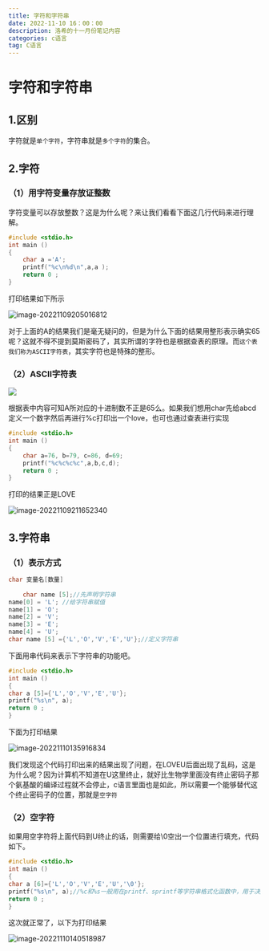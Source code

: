 ```yaml
---
title: 字符和字符串
date: 2022-11-10 16：00：00
description: 洛希的十一月份笔记内容
categories: c语言
tag: C语言
---
```


# 字符和字符串

## 1.区别

字符就是`单个字符`，字符串就是`多个字符`的集合。

## 2.字符

### （1）用字符变量存放证整数

字符变量可以存放整数？这是为什么呢？来让我们看看下面这几行代码来进行理解。

```c
#include <stdio.h>
int main ()
{
    char a ='A';
    printf("%c\n%d\n",a,a );
    return 0 ;
}
```

打印结果如下所示

![image-20221109205016812](https://luoxi2334.oss-cn-shanghai.aliyuncs.com/luoxi-picture/image-20221109205016812.png)

对于上面的A的结果我们是毫无疑问的，但是为什么下面的结果用整形表示确实65呢？这就不得不提到莫斯密码了，其实所谓的字符也是根据查表的原理。而`这个表我们称为ASCII字符表`，其实字符也是特殊的整形。

### （2）ASCII字符表

![](https://luoxi2334.oss-cn-shanghai.aliyuncs.com/luoxi-picture/R-C.jpg)

根据表中内容可知A所对应的十进制数不正是65么。如果我们想用char先给abcd定义一个数字然后再进行%c打印出一个love，也可也通过查表进行实现

```c
#include <stdio.h>
int main ()
{
    char a=76, b=79, c=86, d=69;
    printf("%c%c%c%c",a,b,c,d);
    return 0 ;
}
```

打印的结果正是LOVE

![image-20221109211652340](https://luoxi2334.oss-cn-shanghai.aliyuncs.com/luoxi-picture/image-20221109211652340.png)



## 3.字符串

### （1）表示方式

```c
char 变量名[数量]
    
    char name [5];//先声明字符串
name[0] = 'L'; //给字符串赋值
name[1] = 'O';
name[2] = 'V';
name[3] = 'E';
name[4] = 'U';
char name [5] ={'L','O','V','E','U'};//定义字符串
```

下面用串代码来表示下字符串的功能吧。

```c
#include <stdio.h>
int main ()
{
char a [5]={'L','O','V','E','U'};
printf("%s\n", a);
return 0 ;
}
```

下面为打印结果

![image-20221110135916834](https://luoxi2334.oss-cn-shanghai.aliyuncs.com/luoxi-picture/image-20221110135916834.png)

我们发现这个代码打印出来的结果出现了问题，在LOVEU后面出现了乱码，这是为什么呢？因为计算机不知道在U这里终止，就好比生物学里面没有终止密码子那个氨基酸的编译过程就不会停止，c语言里面也是如此，所以需要一个能够替代这个终止密码子的位置，那就是`空字符`

### （2）空字符

如果用空字符将上面代码到U终止的话，则需要给\0空出一个位置进行填充，代码如下。

```c
#include <stdio.h>
int main ()
{
char a [6]={'L','O','V','E','U','\0'};
printf("%s\n", a);//%c和%s一般用在printf、sprintf等字符串格式化函数中，用于决定格式化参数的数据类型，%s用来输出字符串，%c用来输出单个字符。
return 0 ;
}
```

这次就正常了，以下为打印结果

![image-20221110140518987](https://luoxi2334.oss-cn-shanghai.aliyuncs.com/luoxi-picture/image-20221110140518987.png)

